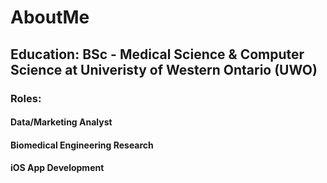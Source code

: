 # AboutMe
## Education: BSc - Medical Science & Computer Science at Univeristy of Western Ontario (UWO)
### Roles: 
#### Data/Marketing Analyst
#### Biomedical Engineering Research
#### iOS App Development
